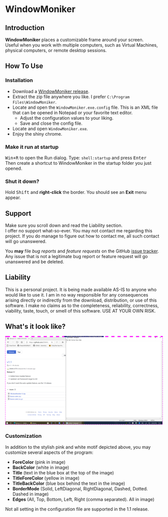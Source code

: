# WindowMoniker  

## Introduction  
**WindowMoniker** places a customizable frame around your screen.  
Useful when you work with multiple computers, such as Virtual Machines, physical computers, or remote desktop sessions.

## How To Use  
### Installation
* Download a [WindowMoniker release](/releases).  
* Extract the zip file anywhere you like.  I prefer `C:\Program Files\WindowMoniker`.
* Locate and open the `WindowMoniker.exe.config` file.  This is an XML file that can be opened in Notepad or your favorite text editor.
	* Adjust the configuration values to your liking.
	* Save and close the config file.
* Locate and open `WindowMoniker.exe`.  
* Enjoy the shiny chrome.

### Make it run at startup  
<kbd>Win+R</kbd> to open the Run dialog.  Type: `shell:startup` and press <kbd>Enter</kbd>  
Then create a shortcut to WindowMoniker in the startup folder you just opened.

### Shut it down?
Hold <kbd>Shift</kbd> and **right-click** the border.  You should see an **Exit** menu appear.  

## Support
Make sure you scroll down and read the Liability section.  
I offer no support what-so-ever.  You may not contact me regarding this project.  If you do manage to figure out how to contact me,
all such contact will go unanswered.

You **may** file *bug reports* and *feature requests* on the GitHub [issue tracker](/issues).   
Any issue that is not a legitimate bug report or feature request will go unanswered and be deleted. 

## Liability  
This is a personal project.  It is being made available AS-IS to anyone who would like to use it.
I am in no way responsible for any consequences arising directly or indirectly from the download, distribution, or use of this software.
I make no claims as to the completeness, reliability, correctness, viability, taste, touch, or smell of this software.
USE AT YOUR OWN RISK.

## What's it look like?
![WindowMoniker 1.1](/.github/WM-1.1-SS01.png)  

### Customization
In addition to the stylish pink and white motif depicted above, you may customize several aspects of the program:
* **ForeColor**  (pink in image)
* **BackColor**  (white in image)
* **Title**      (text in the blue box at the top of the image)
* **TitleForeColor**  (yellow in image)
* **TitleBackColor**  (blue box behind the text in the image)
* **BorderMode** (Solid, LeftDiagonal, RightDiagonal, Dashed, Dotted.  Dashed in image)
* **Edges**      (All, Top, Bottom, Left, Right  (comma separated).  All in image)  


Not all setting in the configuration file are supported in the 1.1 release.